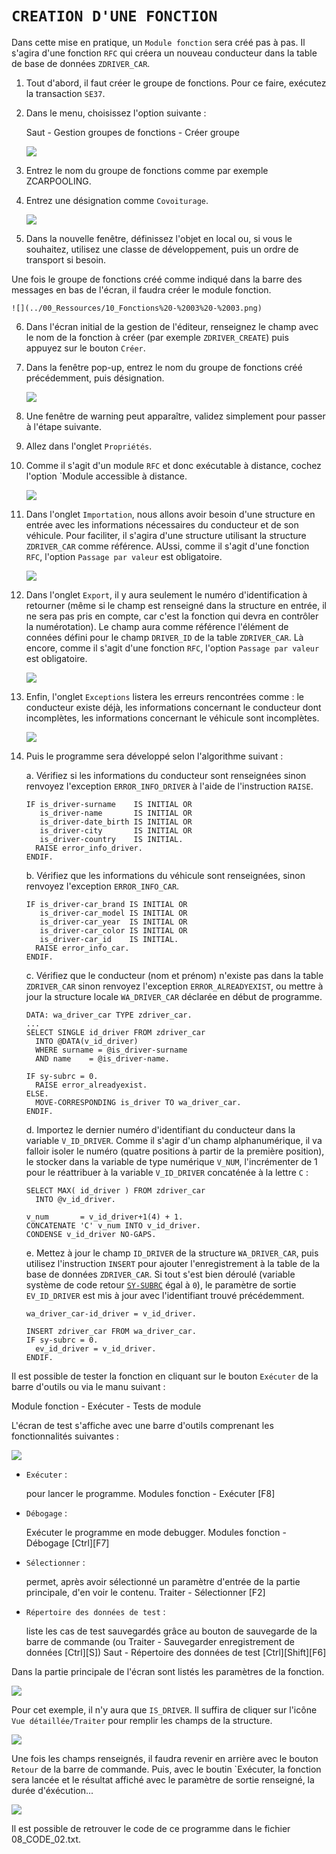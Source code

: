 # **`CREATION D'UNE FONCTION`**

Dans cette mise en pratique, un `Module fonction` sera créé pas à pas. Il s'agira d'une fonction `RFC` qui créera un nouveau conducteur dans la table de base de données `ZDRIVER_CAR`.

1. Tout d'abord, il faut créer le groupe de fonctions. Pour ce faire, exécutez la transaction `SE37`.

2. Dans le menu, choisissez l'option suivante :

   Saut - Gestion groupes de fonctions - Créer groupe

   ![](../99%20-%20Ressources/10_Fonctions%20-%2003%20-%2001.png)

3. Entrez le nom du groupe de fonctions comme par exemple ZCARPOOLING.

4. Entrez une désignation comme `Covoiturage`.

   ![](../99%20-%20Ressources/10_Fonctions%20-%2003%20-%2002.png)

5. Dans la nouvelle fenêtre, définissez l'objet en local ou, si vous le souhaitez, utilisez une classe de développement, puis un ordre de transport si besoin.

Une fois le groupe de fonctions créé comme indiqué dans la barre des messages en bas de l'écran, il faudra créer le module fonction.

    ![](../00_Ressources/10_Fonctions%20-%2003%20-%2003.png)

6. Dans l'écran initial de la gestion de l'éditeur, renseignez le champ avec le nom de la fonction à créer (par exemple `ZDRIVER_CREATE`) puis appuyez sur le bouton `Créer`.

7. Dans la fenêtre pop-up, entrez le nom du groupe de fonctions créé précédemment, puis désignation.

   ![](../99%20-%20Ressources/10_Fonctions%20-%2003%20-%2003.png)

8. Une fenêtre de warning peut apparaître, validez simplement pour passer à l'étape suivante.

9. Allez dans l'onglet `Propriétés`.

10. Comme il s'agit d'un module `RFC` et donc exécutable à distance, cochez l'option `Module accessible à distance.

    ![](../99%20-%20Ressources/10_Fonctions%20-%2003%20-%2004.png)

11. Dans l'onglet `Importation`, nous allons avoir besoin d'une structure en entrée avec les informations nécessaires du conducteur et de son véhicule. Pour faciliter, il s'agira d'une structure utilisant la structure `ZDRIVER_CAR` comme référence. AUssi, comme il s'agit d'une fonction `RFC`, l'option `Passage par valeur` est obligatoire.

    ![](../99%20-%20Ressources/10_Fonctions%20-%2003%20-%2005.png)

12. Dans l'onglet `Export`, il y aura seulement le numéro d'identification à retourner (même si le champ est renseigné dans la structure en entrée, il ne sera pas pris en compte, car c'est la fonction qui devra en contrôler la numérotation). Le champ aura comme référence l'élément de connées défini pour le champ `DRIVER_ID` de la table `ZDRIVER_CAR`. Là encore, comme il s'agit d'une fonction `RFC`, l'option `Passage par valeur` est obligatoire.

    ![](../99%20-%20Ressources/10_Fonctions%20-%2003%20-%2006.png)

13. Enfin, l'onglet `Exceptions` listera les erreurs rencontrées comme : le conducteur existe déjà, les informations concernant le conducteur dont incomplètes, les informations concernant le véhicule sont incomplètes.

    ![](../99%20-%20Ressources/10_Fonctions%20-%2003%20-%2007.png)

14. Puis le programme sera développé selon l'algorithme suivant :

    a. Vérifiez si les informations du conducteur sont renseignées sinon renvoyez l'exception `ERROR_INFO_DRIVER` à l'aide de l'instruction `RAISE`.

    ```JS
    IF is_driver-surname    IS INITIAL OR
       is_driver-name       IS INITIAL OR
       is_driver-date_birth IS INITIAL OR
       is_driver-city       IS INITIAL OR
       is_driver-country    IS INITIAL.
      RAISE error_info_driver.
    ENDIF.
    ```

    b. Vérifiez que les informations du véhicule sont renseignées, sinon renvoyez l'exception `ERROR_INFO_CAR`.

    ```JS
    IF is_driver-car_brand IS INITIAL OR
       is_driver-car_model IS INITIAL OR
       is_driver-car_year  IS INITIAL OR
       is_driver-car_color IS INITIAL OR
       is_driver-car_id    IS INITIAL.
      RAISE error_info_car.
    ENDIF.
    ```

    c. Vérifiez que le conducteur (nom et prénom) n'existe pas dans la table `ZDRIVER_CAR` sinon renvoyez l'exception `ERROR_ALREADYEXIST`, ou mettre à jour la structure locale `WA_DRIVER_CAR` déclarée en début de programme.

    ```JS
    DATA: wa_driver_car TYPE zdriver_car.
    ...
    SELECT SINGLE id_driver FROM zdriver_car
      INTO @DATA(v_id_driver)
      WHERE surname = @is_driver-surname
      AND name    = @is_driver-name.

    IF sy-subrc = 0.
      RAISE error_alreadyexist.
    ELSE.
      MOVE-CORRESPONDING is_driver TO wa_driver_car.
    ENDIF.
    ```

    d. Importez le dernier numéro d'identifiant du conducteur dans la variable `V_ID_DRIVER`. Comme il s'agir d'un champ alphanumérique, il va falloir isoler le numéro (quatre positions à partir de la première position), le stocker dans la variable de type numérique `V_NUM`, l'incrémenter de 1 pour le réattribuer à la variable `V_ID_DRIVER` concaténée à la lettre `C` :

    ```JS
    SELECT MAX( id_driver ) FROM zdriver_car
      INTO @v_id_driver.

    v_num       = v_id_driver+1(4) + 1.
    CONCATENATE 'C' v_num INTO v_id_driver.
    CONDENSE v_id_driver NO-GAPS.
    ```

    e. Mettez à jour le champ `ID_DRIVER` de la structure `WA_DRIVER_CAR`, puis utilisez l'instruction `INSERT` pour ajouter l'enregistrement à la table de la base de données `ZDRIVER_CAR`. Si tout s'est bien déroulé (variable système de code retour [`SY-SUBRC`](../99%20-%20Help/03%20-%20OPERATORS.md) égal à `0`), le paramètre de sortie `EV_ID_DRIVER` est mis à jour avec l'identifiant trouvé précédemment.

    ```JS
    wa_driver_car-id_driver = v_id_driver.

    INSERT zdriver_car FROM wa_driver_car.
    IF sy-subrc = 0.
      ev_id_driver = v_id_driver.
    ENDIF.
    ```

Il est possible de tester la fonction en cliquant sur le bouton `Exécuter` de la barre d'outils ou via le manu suivant :

Module fonction - Exécuter - Tests de module

L'écran de test s'affiche avec une barre d'outils comprenant les fonctionnalités suivantes :

![](../99%20-%20Ressources/10_Fonctions%20-%2003%20-%2009.png)

- `Exécuter` :

  pour lancer le programme.
  Modules fonction - Exécuter [F8]

- `Débogage` :

  Exécuter le programme en mode debugger.
  Modules fonction - Débogage [Ctrl][F7]

- `Sélectionner` :

  permet, après avoir sélectionné un paramètre d'entrée de la partie principale, d'en voir le contenu.
  Traiter - Sélectionner [F2]

- `Répertoire des données de test` :

  liste les cas de test sauvegardés grâce au bouton de sauvegarde de la barre de commande (ou Traiter - Sauvegarder enregistrement de données [Ctrl][S])
  Saut - Répertoire des données de test [Ctrl][Shift][F6]

Dans la partie principale de l'écran sont listés les paramètres de la fonction.

![](../99%20-%20Ressources/10_Fonctions%20-%2003%20-%2010.png)

Pour cet exemple, il n'y aura que `IS_DRIVER`. Il suffira de cliquer sur l'icône `Vue détaillée/Traiter` pour remplir les champs de la structure.

![](../99%20-%20Ressources/10_Fonctions%20-%2003%20-%2011.png)

Une fois les champs renseignés, il faudra revenir en arrière avec le bouton `Retour` de la barre de commande. Puis, avec le boutin `Exécuter, la fonction sera lancée et le résultat affiché avec le paramètre de sortie renseigné, la durée d'éxécution...

![](../99%20-%20Ressources/10_Fonctions%20-%2003%20-%2012.png)

Il est possible de retrouver le code de ce programme dans le fichier 08_CODE_02.txt.
